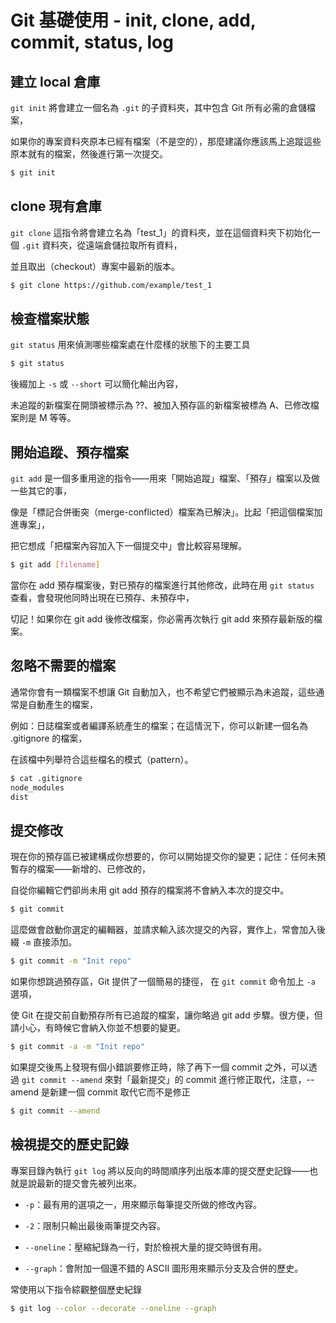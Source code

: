 # Git 基礎使用 - init, clone, add, commit, status, log

## 建立 local 倉庫

`git init` 將會建立一個名為 `.git` 的子資料夾，其中包含 Git 所有必需的倉儲檔案，

如果你的專案資料夾原本已經有檔案（不是空的），那麼建議你應該馬上追蹤這些原本就有的檔案，然後進行第一次提交。

```bash
$ git init
```


## clone 現有倉庫

`git clone` 這指令將會建立名為「test_1」的資料夾，並在這個資料夾下初始化一個 `.git` 資料夾，從遠端倉儲拉取所有資料，

並且取出（checkout）專案中最新的版本。

```bash
$ git clone https://github.com/example/test_1
```


## 檢查檔案狀態

`git status` 用來偵測哪些檔案處在什麼樣的狀態下的主要工具

```bash
$ git status
```

後綴加上 `-s` 或 `--short` 可以簡化輸出內容，

未追蹤的新檔案在開頭被標示為 ??、被加入預存區的新檔案被標為 A、已修改檔案則是 M 等等。


## 開始追蹤、預存檔案

`git add` 是一個多重用途的指令——用來「開始追蹤」檔案、「預存」檔案以及做一些其它的事，

像是「標記合併衝突（merge-conflicted）檔案為已解決」。比起「把這個檔案加進專案」，

把它想成「把檔案內容加入下一個提交中」會比較容易理解。 

```bash
$ git add [filename]
```

當你在 add 預存檔案後，對已預存的檔案進行其他修改，此時在用 `git status` 查看，會發現他同時出現在已預存、未預存中，

切記！如果你在 git add 後修改檔案，你必需再次執行 git add 來預存最新版的檔案。


## 忽略不需要的檔案

通常你會有一類檔案不想讓 Git 自動加入，也不希望它們被顯示為未追蹤，這些通常是自動產生的檔案，

例如：日誌檔案或者編譯系統產生的檔案；在這情況下，你可以新建一個名為 .gitignore 的檔案，

在該檔中列舉符合這些檔名的模式（pattern）。

```bash
$ cat .gitignore
node_modules
dist
```


## 提交修改

現在你的預存區已被建構成你想要的，你可以開始提交你的變更；記住：任何未預暫存的檔案——新增的、已修改的，

自從你編輯它們卻尚未用 git add 預存的檔案將不會納入本次的提交中。

```bash
$ git commit
```

這麼做會啟動你選定的編輯器，並請求輸入該次提交的內容，實作上，常會加入後綴 `-m` 直接添加。

```bash
$ git commit -m "Init repo"
```

如果你想跳過預存區，Git 提供了一個簡易的捷徑， 在 `git commit` 命令加上 `-a` 選項，

使 Git 在提交前自動預存所有已追蹤的檔案，讓你略過 git add 步驟。很方便，但請小心，有時候它會納入你並不想要的變更。

```bash
$ git commit -a -m "Init repo"
```

如果提交後馬上發現有個小錯誤要修正時，除了再下一個 commit 之外，可以透過 `git commit --amend` 來對「最新提交」的 commit 進行修正取代，注意，--amend 是新建一個 commit 取代它而不是修正

```bash
$ git commit --amend
```


## 檢視提交的歷史記錄

專案目錄內執行 `git log` 將以反向的時間順序列出版本庫的提交歷史記錄——也就是說最新的提交會先被列出來。

  - `-p`：最有用的選項之一，用來顯示每筆提交所做的修改內容。

  - `-2`：限制只輸出最後兩筆提交內容。

  - `--oneline`：壓縮紀錄為一行，對於檢視大量的提交時很有用。

  - `--graph`：會附加一個還不錯的 ASCII 圖形用來顯示分支及合併的歷史。

常使用以下指令綜觀整個歷史紀錄

```bash
$ git log --color --decorate --oneline --graph
```
